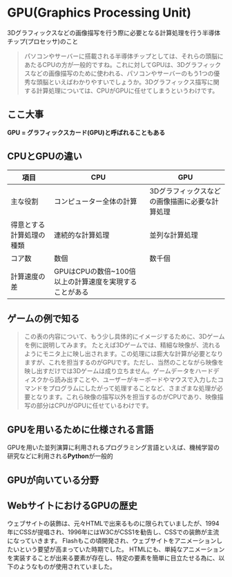 # GPU(Graphics Processing Unit)

3Dグラフィックスなどの画像描写を行う際に必要となる計算処理を行う半導体チップ(プロセッサ)のこと
>パソコンやサーバーに搭載される半導体チップとしては、それらの頭脳にあたるCPUの方が一般的ですね。これに対してGPUは、3Dグラフィックスなどの画像描写のために使われる、パソコンやサーバーのもう1つの優秀な頭脳といえばわかりやすいでしょうか。3Dグラフィックス描写に関する計算処理については、CPUがGPUに任せてしまうというわけです。

## ここ大事

**GPU = グラフィックスカード(GPU)と呼ばれることもある**

## CPUとGPUの違い

| 項目 | CPU  | GPU |
| --- | --- | --- |
| 主な役割 | コンピューター全体の計算   |  3Dグラフィックスなどの画像描画に必要な計算処理 |
| 得意とする計算処理の種類  | 連続的な計算処理 |  並列な計算処理 |
| コア数  | 数個  |  数千個 |
| 計算速度の差 | GPUはCPUの数倍~100倍以上の計算速度を実現することがある |

## ゲームの例で知る

>この表の内容について、もう少し具体的にイメージするために、3Dゲームを例に説明してみます。
>たとえば3Dゲームでは、精細な映像が、流れるようにモニタ上に映し出されます。この処理には膨大な計算が必要となりますが、これを担当するのがGPUです。ただし、当然のことながら映像を映し出すだけでは3Dゲームは成り立ちません。ゲームデータをハードディスクから読み出すことや、ユーザーがキーボードやマウスで入力したコマンドをプログラムにしたがって処理することなど、さまざまな処理が必要となります。これら映像の描写以外を担当するのがCPUであり、映像描写の部分はCPUがGPUに任せているわけです。

## GPUを用いるために仕様される言語

GPUを用いた並列演算に利用されるプログラミング言語といえば、機械学習の研究などに利用される**Python**が一般的

## GPUが向いている分野



## WebサイトにおけるGPUの歴史

ウェブサイトの装飾は、元々HTMLで出来るものに限られていましたが、1994年にCSSが提唱され、1996年にはW3CがCSS1を勧告し、CSSでの装飾が主流になっていきます。
Flashもこの頃開発され、ウェブサイトをアニメーションしたいという要望が高まっていた時期でした。
HTMLにも、単純なアニメーションを実装することが出来る要素が存在し、特定の要素を簡単に目立たせる為に、以下のようなものが使用されていました。


